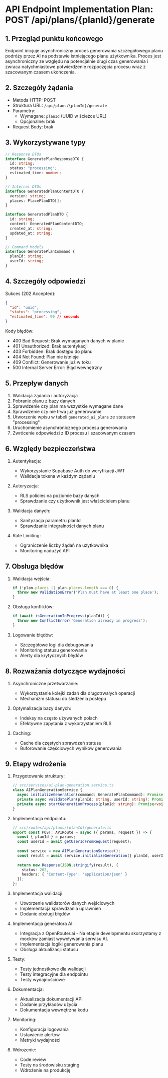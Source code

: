 # API Endpoint Implementation Plan: POST /api/plans/{planId}/generate

## 1. Przegląd punktu końcowego
Endpoint inicjuje asynchroniczny proces generowania szczegółowego planu podróży przez AI na podstawie istniejącego planu użytkownika. Proces jest asynchroniczny ze względu na potencjalnie długi czas generowania i zwraca natychmiastowe potwierdzenie rozpoczęcia procesu wraz z szacowanym czasem ukończenia.

## 2. Szczegóły żądania
- Metoda HTTP: POST
- Struktura URL: `/api/plans/{planId}/generate`
- Parametry:
  - Wymagane: `planId` (UUID w ścieżce URL)
  - Opcjonalne: brak
- Request Body: brak

## 3. Wykorzystywane typy
```typescript
// Response DTOs
interface GeneratePlanResponseDTO {
  id: string;
  status: "processing";
  estimated_time: number;
}

// Internal DTOs
interface GeneratedPlanContentDTO {
  version: string;
  places: PlacePlanDTO[];
}

interface GeneratedPlanDTO {
  id: string;
  content: GeneratedPlanContentDTO;
  created_at: string;
  updated_at: string;
}

// Command Models
interface GeneratePlanCommand {
  planId: string;
  userId: string;
}
```

## 4. Szczegóły odpowiedzi
Sukces (202 Accepted):
```json
{
  "id": "uuid",
  "status": "processing",
  "estimated_time": 90 // seconds
}
```

Kody błędów:
- 400 Bad Request: Brak wymaganych danych w planie
- 401 Unauthorized: Brak autentykacji
- 403 Forbidden: Brak dostępu do planu
- 404 Not Found: Plan nie istnieje
- 409 Conflict: Generowanie już w toku
- 500 Internal Server Error: Błąd wewnętrzny

## 5. Przepływ danych
1. Walidacja żądania i autoryzacja
2. Pobranie planu z bazy danych
3. Sprawdzenie czy plan ma wszystkie wymagane dane
4. Sprawdzenie czy nie trwa już generowanie
5. Utworzenie wpisu w tabeli `generated_ai_plans` ze statusem "processing"
6. Uruchomienie asynchronicznego procesu generowania
7. Zwrócenie odpowiedzi z ID procesu i szacowanym czasem

## 6. Względy bezpieczeństwa
1. Autentykacja:
   - Wykorzystanie Supabase Auth do weryfikacji JWT
   - Walidacja tokena w każdym żądaniu

2. Autoryzacja:
   - RLS policies na poziomie bazy danych
   - Sprawdzanie czy użytkownik jest właścicielem planu

3. Walidacja danych:
   - Sanityzacja parametru planId
   - Sprawdzanie integralności danych planu

4. Rate Limiting:
   - Ograniczenie liczby żądań na użytkownika
   - Monitoring nadużyć API

## 7. Obsługa błędów
1. Walidacja wejścia:
   ```typescript
   if (!plan.places || plan.places.length === 0) {
     throw new ValidationError('Plan must have at least one place');
   }
   ```

2. Obsługa konfliktów:
   ```typescript
   if (await isGenerationInProgress(planId)) {
     throw new ConflictError('Generation already in progress');
   }
   ```

3. Logowanie błędów:
   - Szczegółowe logi dla debugowania
   - Monitoring statusu generowania
   - Alerty dla krytycznych błędów

## 8. Rozważania dotyczące wydajności
1. Asynchroniczne przetwarzanie:
   - Wykorzystanie kolejki zadań dla długotrwałych operacji
   - Mechanizm statusu do śledzenia postępu

2. Optymalizacja bazy danych:
   - Indeksy na często używanych polach
   - Efektywne zapytania z wykorzystaniem RLS

3. Caching:
   - Cache dla częstych sprawdzeń statusu
   - Buforowanie częściowych wyników generowania

## 9. Etapy wdrożenia
1. Przygotowanie struktury:
   ```typescript
   // src/services/ai-plan-generation.service.ts
   class AIPlanGenerationService {
     async initializeGeneration(command: GeneratePlanCommand): Promise<GeneratePlanResponseDTO>;
     private async validatePlan(planId: string, userId: string): Promise<void>;
     private async startGenerationProcess(planId: string): Promise<void>;
   }
   ```

2. Implementacja endpointu:
   ```typescript
   // src/routes/api/plans/[planId]/generate.ts
   export const POST: APIRoute = async ({ params, request }) => {
     const { planId } = params;
     const userId = await getUserIdFromRequest(request);
     
     const service = new AIPlanGenerationService();
     const result = await service.initializeGeneration({ planId, userId });
     
     return new Response(JSON.stringify(result), {
       status: 202,
       headers: { 'Content-Type': 'application/json' }
     });
   };
   ```

3. Implementacja walidacji:
   - Utworzenie walidatorów danych wejściowych
   - Implementacja sprawdzania uprawnień
   - Dodanie obsługi błędów

4. Implementacja generatora AI:
   - Integracja z OpenRouter.ai - Na etapie developmentu skorzystamy z mocków zamiast wywoływania serwisu AI.
   - Implementacja logiki generowania planu
   - Obsługa aktualizacji statusu

5. Testy:
   - Testy jednostkowe dla walidacji
   - Testy integracyjne dla endpointu
   - Testy wydajnościowe

6. Dokumentacja:
   - Aktualizacja dokumentacji API
   - Dodanie przykładów użycia
   - Dokumentacja wewnętrzna kodu

7. Monitoring:
   - Konfiguracja logowania
   - Ustawienie alertów
   - Metryki wydajności

8. Wdrożenie:
   - Code review
   - Testy na środowisku staging
   - Wdrożenie na produkcję 